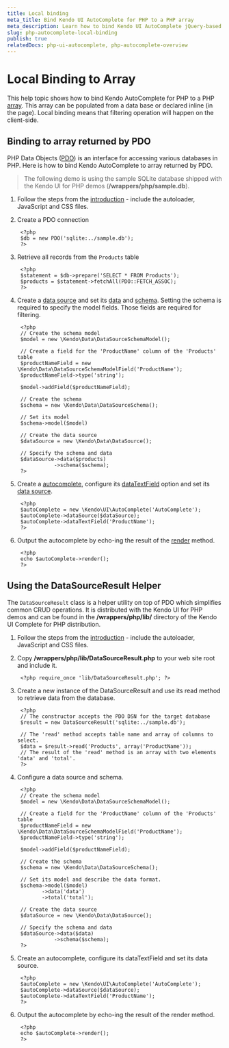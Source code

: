 ```yaml
---
title: Local binding
meta_title: Bind Kendo UI AutoComplete for PHP to a PHP array
meta_description: Learn how to bind Kendo UI AutoComplete jQuery-based widget to a PHP array. With local binding the filtering operation is executed on the client-side.
slug: php-autocomplete-local-binding
publish: true
relatedDocs: php-ui-autocomplete, php-autocomplete-overview
---
```


# Local Binding to Array

This help topic shows how to bind Kendo AutoComplete for PHP to a PHP [array](http://php.net/manual/en/language.types.array.php). This array
can be populated from a data base or declared inline (in the page). Local binding means that filtering operation will happen on the client-side.

## Binding to array returned by PDO

PHP Data Objects ([PDO](http://www.php.net/manual/en/intro.pdo.php)) is an interface for accessing various databases in PHP. Here is how to bind Kendo AutoComplete to array
returned by PDO.

> The following demo is using the sample SQLite database shipped with the Kendo UI for PHP demos (**/wrappers/php/sample.db**).

1. Follow the steps from the [introduction](/getting-started/using-kendo-with/php/introduction) - include the autoloader, JavaScript and CSS files.
1. Create a PDO connection

        <?php
        $db = new PDO('sqlite:../sample.db');
        ?>
1. Retrieve all records from the `Products` table

        <?php
        $statement = $db->prepare('SELECT * FROM Products');
        $products = $statement->fetchAll(PDO::FETCH_ASSOC);
        ?>
1. Create a [data source](/api/wrappers/php/Kendo/Data/DataSource) and set its [data](/api/wrappers/php/Kendo/Data/DataSource#data) and [schema](/api/wrappers/php/Kendo/Data/DataSource#schema). Setting the schema is required
to specify the model fields. Those fields are required for filtering.

        <?php
        // Create the schema model
        $model = new \Kendo\Data\DataSourceSchemaModel();

        // Create a field for the 'ProductName' column of the 'Products' table
        $productNameField = new \Kendo\Data\DataSourceSchemaModelField('ProductName');
        $productNameField->type('string');

        $model->addField($productNameField);

        // Create the schema
        $schema = new \Kendo\Data\DataSourceSchema();

        // Set its model
        $schema->model($model)

        // Create the data source
        $dataSource = new \Kendo\Data\DataSource();

        // Specify the schema and data
        $dataSource->data($products)
                   ->schema($schema);
        ?>
4. Create a [autocomplete](/api/wrappers/php/Kendo/UI/AutoComplete), configure its [dataTextField](/api/wrappers/php/Kendo/UI/AutoComplete#datatextfield) option and set its [data source](/api/wrappers/php/Kendo/UI/AutoComplete#datasource).

        <?php
        $autoComplete = new \Kendo\UI\AutoComplete('AutoComplete');
        $autoComplete->dataSource($dataSource);
        $autoComplete->dataTextField('ProductName');
        ?>
5. Output the autocomplete by echo-ing the result of the [render](/api/wrappers/php/Kendo/UI/Widget#render) method.

        <?php
        echo $autoComplete->render();
        ?>


## Using the DataSourceResult Helper

The `DataSourceResult` class is a helper utility on top of PDO which simplifies common CRUD operations.
It is distributed with the Kendo UI for PHP demos and can be found in the **/wrappers/php/lib/** directory of the Kendo UI Complete for PHP distribution.

1. Follow the steps from the [introduction](/getting-started/using-kendo-with/php/introduction) - include the autoloader, JavaScript and CSS files.
1. Copy **/wrappers/php/lib/DataSourceResult.php** to your web site root and include it.

        <?php require_once 'lib/DataSourceResult.php'; ?>
1. Create a new instance of the DataSourceResult and use its read method to retrieve data from the database.

        <?php
        // The constructor accepts the PDO DSN for the target database
        $result = new DataSourceResult('sqlite:../sample.db');

        // The 'read' method accepts table name and array of columns to select.
        $data = $result->read('Products', array('ProductName'));
        // The result of the 'read' method is an array with two elements 'data' and 'total'.
        ?>
1. Configure a data source and schema.

        <?php
        // Create the schema model
        $model = new \Kendo\Data\DataSourceSchemaModel();

        // Create a field for the 'ProductName' column of the 'Products' table
        $productNameField = new \Kendo\Data\DataSourceSchemaModelField('ProductName');
        $productNameField->type('string');

        $model->addField($productNameField);

        // Create the schema
        $schema = new \Kendo\Data\DataSourceSchema();

        // Set its model and describe the data format.
        $schema->model($model)
               ->data('data')
               ->total('total');

        // Create the data source
        $dataSource = new \Kendo\Data\DataSource();

        // Specify the schema and data
        $dataSource->data($data)
                   ->schema($schema);
        ?>
1. Create an autocomplete, configure its dataTextField and set its data source.

        <?php
        $autoComplete = new \Kendo\UI\AutoComplete('AutoComplete');
        $autoComplete->dataSource($dataSource);
        $autoComplete->dataTextField('ProductName');
        ?>
1. Output the autocomplete by echo-ing the result of the render method.

        <?php
        echo $autoComplete->render();
        ?>
